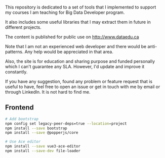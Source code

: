 This repository is dedicated to a set of tools that I implemented
to support my courses I am teaching for Big Data Developer program.

It also includes some useful libraries that I may extract them in
future in different projects.

The content is published for public use on http://www.dataedu.ca

Note that I am not an experienced web developer and there would be
anti-patterns. Any help would be appreciated in that area.

Also, the site is for education and sharing purpose and funded
personally which I can't guarantee any SLA. However, I'd update
and improve it constantly.

If you have any suggestion, found any problem or feature request
that is useful to have, feel free to open an issue or get in touch
with me by email or through LinkedIn. It is not hard to find me.

## Frontend

```bash
# Add bootstrap
npm config set legacy-peer-deps=true --location=project
npm install --save bootstrap
npm install --save @popperjs/core

# Use Ace editor
npm install --save vue3-ace-editor
npm install --save-dev file-loader
```